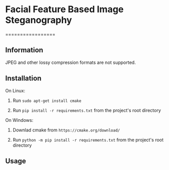 # Facial Feature Based Image Steganography 

=================


Information
-----------


JPEG and other lossy compression formats are not supported. 

Installation
------------

On Linux:

1. Run ``` sudo apt-get install cmake ```

2. Run ``` pip install -r requirements.txt ``` from the project's root directory

On Windows:

1. Downlad cmake from ```https://cmake.org/download/```

2. Run ``` python -m pip install -r requirements.txt ``` from the project's root directory

Usage
-----
